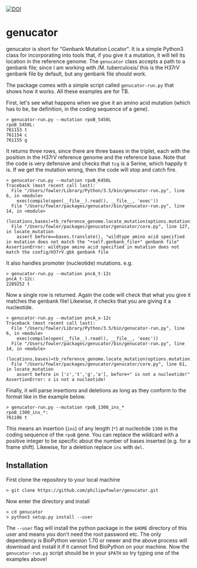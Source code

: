 [![DOI](https://zenodo.org/badge/147030278.svg)](https://zenodo.org/badge/latestdoi/147030278)

# genucator

genucator is short for "Genbank Mutation Locator". It is a simple Python3 class for incorporating into tools that, if you give it a mutation, it will tell its location in the reference genome. The `genucator` class accepts a path to a genbank file; since I am working with /M. tuberculosis/ this is the H37rV genbank file by default, but any genbank file should work.

The package comes with a simple script called `genucator-run.py` that shows how it works. All these examples are for TB.

First, let's see what happens when we give it an amino acid mutation (which has to be, be definition, in the coding sequence of a gene).

```
> genucator-run.py --mutation rpoB_S450L
rpoB_S450L:
761153 t
761154 c
761155 g
```
It returns three rows, since there are three bases in the triplet, each with the position in the H37rV reference genome and the reference base. Note that the code is very defensive and checks that `tcg` is a Serine, which happily it is. If we get the mutation wrong, then the code will stop and catch fire.

```
> genucator-run.py --mutation rpoB_K450L
Traceback (most recent call last):
  File "/Users/fowler/Library/Python/3.5/bin/genucator-run.py", line 6, in <module>
    exec(compile(open(__file__).read(), __file__, 'exec'))
  File "/Users/fowler/packages/genucator/bin/genucator-run.py", line 14, in <module>
    (locations,bases)=tb_reference_genome.locate_mutation(options.mutation)
  File "/Users/fowler/packages/genucator/genucator/core.py", line 127, in locate_mutation
    assert before==bases.translate(), "wildtype amino acid specified in mutation does not match the "+self.genbank_file+" genbank file"
AssertionError: wildtype amino acid specified in mutation does not match the config/H37rV.gbk genbank file
```

It also handles promoter (nucleotide) mutations. e.g.

```
> genucator-run.py --mutation pncA_t-12c
pncA_t-12c:
2289252 t
```

Now a single row is returned. Again the code will check that what you give it matches the genbank file! Likewise, it checks that you are giving it a nucleotide.

```
> genucator-run.py --mutation pncA_x-12c
Traceback (most recent call last):
  File "/Users/fowler/Library/Python/3.5/bin/genucator-run.py", line 6, in <module>
    exec(compile(open(__file__).read(), __file__, 'exec'))
  File "/Users/fowler/packages/genucator/bin/genucator-run.py", line 14, in <module>
    (locations,bases)=tb_reference_genome.locate_mutation(options.mutation)
  File "/Users/fowler/packages/genucator/genucator/core.py", line 61, in locate_mutation
    assert before in ['c','t','g','a'], before+" is not a nucleotide!"
AssertionError: x is not a nucleotide!
```
Finally, it will parse insertions and deletions as long as they conform to the format like in the example below.

```
> genucator-run.py --mutation rpoB_1300_ins_*
rpoB_1300_ins_*:
761106 t
```

This means an insertion (`ins`) of any length (`*`) at nucleotide `1300` in the coding sequence of the `rpoB` gene. You can replace the wildcard with a positive integer to be specific about the number of bases inserted (e.g. for a frame shift). Likewise, for a deletion replace `ins` with `del`. 

## Installation

First clone the repository to your local machine

```
> git clone https://github.com/philipwfowler/genucator.git
```
Now enter the directory and install 

```
> cd genucator
> python3 setup.py install --user
```

The `--user` flag will install the python package in the `$HOME` directory of this user and means you don't need the root password etc. The only dependency is BioPython version 1.70 or newer and the above process will download and install it if it cannot find BioPython on your machine. Now the `genucator-run.py` script should be in your `$PATH` so try typing one of the examples above!





